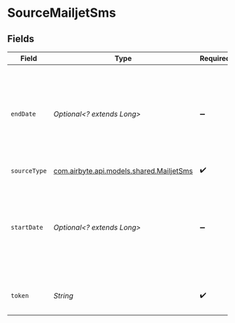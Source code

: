 # SourceMailjetSms


## Fields

| Field                                                                                                    | Type                                                                                                     | Required                                                                                                 | Description                                                                                              | Example                                                                                                  |
| -------------------------------------------------------------------------------------------------------- | -------------------------------------------------------------------------------------------------------- | -------------------------------------------------------------------------------------------------------- | -------------------------------------------------------------------------------------------------------- | -------------------------------------------------------------------------------------------------------- |
| `endDate`                                                                                                | *Optional<? extends Long>*                                                                               | :heavy_minus_sign:                                                                                       | Retrieve SMS messages created before the specified timestamp. Required format - Unix timestamp.          | 1666281656                                                                                               |
| `sourceType`                                                                                             | [com.airbyte.api.models.shared.MailjetSms](../../models/shared/MailjetSms.md)                            | :heavy_check_mark:                                                                                       | N/A                                                                                                      |                                                                                                          |
| `startDate`                                                                                              | *Optional<? extends Long>*                                                                               | :heavy_minus_sign:                                                                                       | Retrieve SMS messages created after the specified timestamp. Required format - Unix timestamp.           | 1666261656                                                                                               |
| `token`                                                                                                  | *String*                                                                                                 | :heavy_check_mark:                                                                                       | Your access token. See <a href="https://dev.mailjet.com/sms/reference/overview/authentication">here</a>. |                                                                                                          |